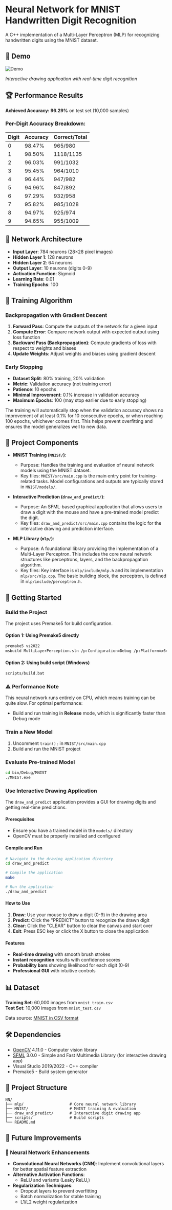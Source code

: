# Neural Network for MNIST Handwritten Digit Recognition

A C++ implementation of a Multi-Layer Perceptron (MLP) for recognizing handwritten digits using the MNIST dataset.

## 🎯 Demo

![Demo](assets/demo.gif)

*Interactive drawing application with real-time digit recognition*

## 🏆 Performance Results

**Achieved Accuracy: 96.29%** on test set (10,000 samples)

### Per-Digit Accuracy Breakdown:
| Digit | Accuracy | Correct/Total |
|-------|----------|---------------|
| 0     | 98.47%   | 965/980       |
| 1     | 98.50%   | 1118/1135     |
| 2     | 96.03%   | 991/1032      |
| 3     | 95.45%   | 964/1010      |
| 4     | 96.44%   | 947/982       |
| 5     | 94.96%   | 847/892       |
| 6     | 97.29%   | 932/958       |
| 7     | 95.82%   | 985/1028      |
| 8     | 94.97%   | 925/974       |
| 9     | 94.65%   | 955/1009      |

## 🧠 Network Architecture

- **Input Layer**: 784 neurons (28×28 pixel images)
- **Hidden Layer 1**: 128 neurons
- **Hidden Layer 2**: 64 neurons  
- **Output Layer**: 10 neurons (digits 0-9)
- **Activation Function**: Sigmoid
- **Learning Rate**: 0.01
- **Training Epochs**: 100

## 🔬 Training Algorithm

### Backpropagation with Gradient Descent

1. **Forward Pass**: Compute the outputs of the network for a given input
2. **Compute Error**: Compare network output with expected output using loss function
3. **Backward Pass (Backpropagation)**: Compute gradients of loss with respect to weights and biases
4. **Update Weights**: Adjust weights and biases using gradient descent

### Early Stopping
- **Dataset Split**: 80% training, 20% validation
- **Metric**: Validation accuracy (not training error)
- **Patience**: 10 epochs
- **Minimal Improvement**: 0.1% increase in validation accuracy
- **Maximum Epochs**: 100 (may stop earlier due to early stopping)

The training will automatically stop when the validation accuracy shows no improvement of at least 0.1% for 10 consecutive epochs, or when reaching 100 epochs, whichever comes first. This helps prevent overfitting and ensures the model generalizes well to new data.

## 📁 Project Components

- **MNIST Training (`MNIST/`)**:
    - Purpose: Handles the training and evaluation of neural network models using the MNIST dataset.
    - Key files: `MNIST/src/main.cpp` is the main entry point for training-related tasks. Model configurations and outputs are typically stored in `MNIST/models/`.

- **Interactive Prediction (`draw_and_predict/`)**:
    - Purpose: An SFML-based graphical application that allows users to draw a digit with the mouse and have a pre-trained model predict the digit.
    - Key files: `draw_and_predict/src/main.cpp` contains the logic for the interactive drawing and prediction interface.

- **MLP Library (`mlp/`)**:
    - Purpose: A foundational library providing the implementation of a Multi-Layer Perceptron. This includes the core neural network structures like perceptrons, layers, and the backpropagation algorithm.
    - Key files: Key interface is `mlp/include/mlp.h` and its implementation `mlp/src/mlp.cpp`. The basic building block, the perceptron, is defined in `mlp/include/perceptron.h`.

## 🚀 Getting Started

### Build the Project

The project uses Premake5 for build configuration.

#### Option 1: Using Premake5 directly
```bash
premake5 vs2022
msbuild MultiLayerPerception.sln /p:Configuration=Debug /p:Platform=x64
```

#### Option 2: Using build script (Windows)
```bash
scripts/build.bat
```

### ⚠️ Performance Note

This neural network runs entirely on CPU, which means training can be quite slow. For optimal performance:
- Build and run training in **Release** mode, which is significantly faster than Debug mode

### Train a New Model
1. Uncomment `train();` in `MNIST/src/main.cpp`
2. Build and run the MNIST project

### Evaluate Pre-trained Model
```bash
cd bin/Debug/MNIST
./MNIST.exe
```

### Use Interactive Drawing Application

The `draw_and_predict` application provides a GUI for drawing digits and getting real-time predictions.

#### Prerequisites
- Ensure you have a trained model in the `models/` directory
- OpenCV must be properly installed and configured

#### Compile and Run
```bash
# Navigate to the drawing application directory
cd draw_and_predict

# Compile the application
make

# Run the application
./draw_and_predict
```

#### How to Use
1. **Draw**: Use your mouse to draw a digit (0-9) in the drawing area
2. **Predict**: Click the "PREDICT" button to recognize the drawn digit
3. **Clear**: Click the "CLEAR" button to clear the canvas and start over
4. **Exit**: Press ESC key or click the X button to close the application

#### Features
- **Real-time drawing** with smooth brush strokes
- **Instant recognition** results with confidence scores
- **Probability bars** showing likelihood for each digit (0-9)
- **Professional GUI** with intuitive controls

## 📊 Dataset

**Training Set**: 60,000 images from `mnist_train.csv`  
**Test Set**: 10,000 images from `mnist_test.csv`

Data source: [MNIST in CSV format](https://pjreddie.com/projects/mnist-in-csv/)

## 🛠️ Dependencies

- [OpenCV](https://github.com/opencv/opencv) 4.11.0 - Computer vision library
- [SFML](https://www.sfml-dev.org/) 3.0.0 - Simple and Fast Multimedia Library (for interactive drawing app)
- Visual Studio 2019/2022 - C++ compiler
- Premake5 - Build system generator

## 📁 Project Structure

```
NN/
├── mlp/                    # Core neural network library
├── MNIST/                  # MNIST training & evaluation
├── draw_and_predict/       # Interactive digit drawing app
├── scripts/                # Build scripts
└── README.md
```

## 🚀 Future Improvements

### 🧠 Neural Network Enhancements
- **Convolutional Neural Networks (CNN)**: Implement convolutional layers for better spatial feature extraction
- **Alternative Activation Functions**:
  - ReLU and variants (Leaky ReLU,)
- **Regularization Techniques**:
  - Dropout layers to prevent overfitting
  - Batch normalization for stable training
  - L1/L2 weight regularization